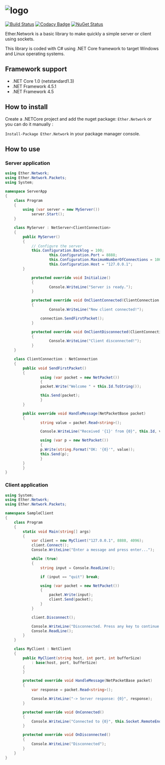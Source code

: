 # ![logo](https://raw.githubusercontent.com/Eastrall/Ether.Network/develop/banner.png)

[![Build Status](https://travis-ci.org/Eastrall/Ether.Network.svg?branch=develop)](https://travis-ci.org/Eastrall/Ether.Network)
[![Codacy Badge](https://api.codacy.com/project/badge/Grade/e84d77087d6940f79061799383cc1432)](https://www.codacy.com/app/Eastrall/Ether.Network?utm_source=github.com&amp;utm_medium=referral&amp;utm_content=Eastrall/Ether.Network&amp;utm_campaign=Badge_Grade)
[![NuGet Status](https://img.shields.io/nuget/v/Ether.Network.svg)](https://www.nuget.org/packages/Ether.Network/)

Ether.Network is a basic library to make quickly a simple server or client using sockets.

This library is coded with C# using .NET Core framework to target Windows and Linux operating systems.

## Framework support

- .NET Core 1.0 (netstandard1.3)
- .NET Framework 4.5.1
- .NET Framework 4.5

## How to install

Create a .NETCore project and add the nuget package: `Ether.Network` or you can do it manually :

`Install-Package Ether.Network` in your package manager console.

## How to use

### Server application

```c#
using Ether.Network;
using Ether.Network.Packets;
using System;

namespace ServerApp
{
	class Program
	{
		using (var server = new MyServer())
			server.Start();
	}

	class MyServer : NetServer<ClientConnection>
	{
		public MyServer()
		{
			// Configure the server
			this.Configuration.Backlog = 100;
            		this.Configuration.Port = 8888;
            		this.Configuration.MaximumNumberOfConnections = 100;
            		this.Configuration.Host = "127.0.0.1";
		}

        	protected override void Initialize()
        	{
            		Console.WriteLine("Server is ready.");
        	}

        	protected override void OnClientConnected(ClientConnection connection)
        	{
            		Console.WriteLine("New client connected!");

           		connection.SendFirstPacket();
        	}

        	protected override void OnClientDisconnected(ClientConnection connection)
        	{
            		Console.WriteLine("Client disconnected!");
        	}
	}

	class ClientConnection : NetConnection
	{
		public void SendFirstPacket()
		{
		    	using (var packet = new NetPacket())
		    	{
				packet.Write("Welcome " + this.Id.ToString());

				this.Send(packet);
		    	}
		}

		public override void HandleMessage(NetPacketBase packet)
		{
		    	string value = packet.Read<string>();

		    	Console.WriteLine("Received '{1}' from {0}", this.Id, value);

		    	using (var p = new NetPacket())
		    	{
				p.Write(string.Format("OK: '{0}'", value));
				this.Send(p);
		    	}
		}
    	}
}
```

### Client application

```c#
using System;
using Ether.Network;
using Ether.Network.Packets;

namespace SampleClient
{
    class Program
    {
        static void Main(string[] args)
        {
            var client = new MyClient("127.0.0.1", 8888, 4096);
            client.Connect();
            Console.WriteLine("Enter a message and press enter...");

            while (true)
            {
                string input = Console.ReadLine();

                if (input == "quit") break;

                using (var packet = new NetPacket())
                {
                    packet.Write(input);
                    client.Send(packet);
                }
            }

            client.Disconnect();

            Console.WriteLine("Disconnected. Press any key to continue...");
            Console.ReadLine();
        }
    }

    class MyClient : NetClient
    {
        public MyClient(string host, int port, int bufferSize) 
            : base(host, port, bufferSize)
        {
        }

        protected override void HandleMessage(NetPacketBase packet)
        {
            var response = packet.Read<string>();

            Console.WriteLine("-> Server response: {0}", response);
        }

        protected override void OnConnected()
        {
            Console.WriteLine("Connected to {0}", this.Socket.RemoteEndPoint.ToString());
        }

        protected override void OnDisconnected()
        {
            Console.WriteLine("Disconnected");
        }
    }
}
```

